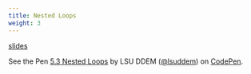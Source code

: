 ```yaml
---
title: Nested Loops
weight: 3
---
```


[slides](presentation)

<p data-height="600" data-theme-id="33744" data-slug-hash="8eba20ba2378ca956ac3cf2619271bd3" data-default-tab="js" data-user="lsuddem" data-pen-title="5.3 Nested Loops" data-editable="true" class="codepen">See the Pen <a href="https://codepen.io/lsuddem/pen/8eba20ba2378ca956ac3cf2619271bd3/">5.3 Nested Loops</a> by LSU DDEM (<a href="https://codepen.io/lsuddem">@lsuddem</a>) on <a href="https://codepen.io">CodePen</a>.</p>
<script async src="https://static.codepen.io/assets/embed/ei.js"></script>
